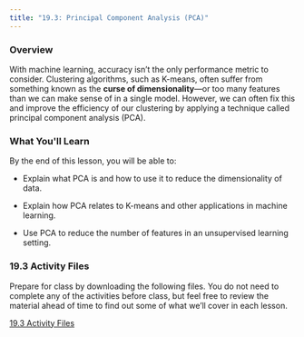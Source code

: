 ```yaml
---
title: "19.3: Principal Component Analysis (PCA)"
---
```


<img style="display: none;" src="https://static.bc-edx.com/data/dl-1-2/m19/lms/img/banner.jpg" alt="lesson banner" />

### Overview

With machine learning, accuracy isn’t the only performance metric to consider. Clustering algorithms, such as K-means, often suffer from something known as the **curse of dimensionality**&mdash;or too many features than we can make sense of in a single model. However, we can often fix this and improve the efficiency of our clustering by applying a technique called principal component analysis (PCA).

### What You'll Learn

By the end of this lesson, you will be able to:

* Explain what PCA is and how to use it to reduce the dimensionality of data.

* Explain how PCA relates to K-means and other applications in machine learning.

* Use PCA to reduce the number of features in an unsupervised learning setting.

### 19.3 Activity Files

Prepare for class by downloading the following files. You do not need to complete any of the activities before class, but feel free to review the material ahead of time to find out some of what we’ll cover in each lesson.

[19.3 Activity Files](https://static.bc-edx.com/data/dl-1-2/m19/lms/activities/Class_3_Activities.zip)
